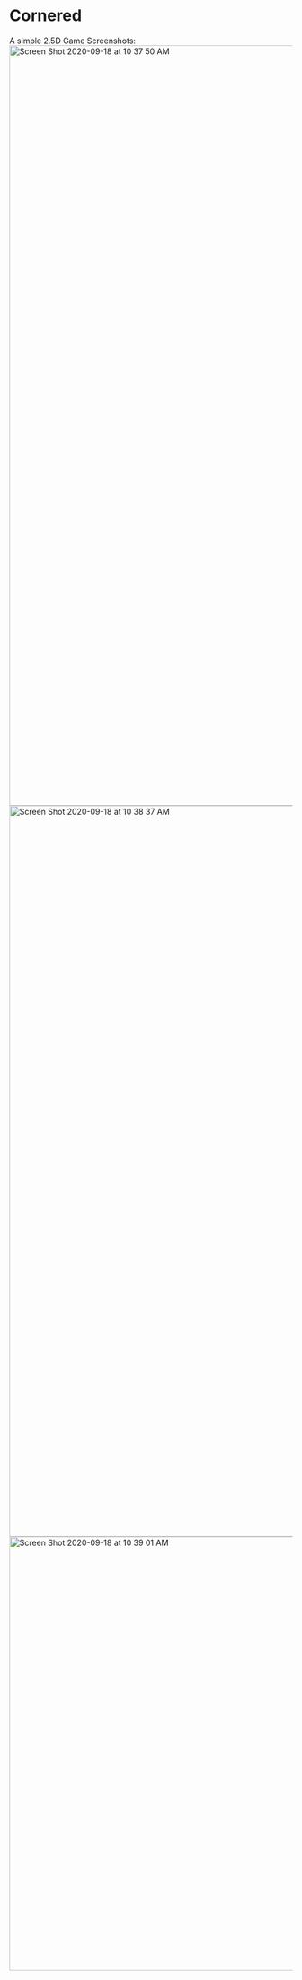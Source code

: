 # Cornered
A simple 2.5D Game
Screenshots:
<img width="1351" alt="Screen Shot 2020-09-18 at 10 37 50 AM" src="https://user-images.githubusercontent.com/12377192/93658436-90d8d300-fa09-11ea-912a-daac9c638fe0.png">
<img width="1299" alt="Screen Shot 2020-09-18 at 10 38 37 AM" src="https://user-images.githubusercontent.com/12377192/93658437-90d8d300-fa09-11ea-9fa0-c8f29cd22afc.png">
<img width="771" alt="Screen Shot 2020-09-18 at 10 39 01 AM" src="https://user-images.githubusercontent.com/12377192/93658438-90d8d300-fa09-11ea-89f6-c9524c8ec966.png">
